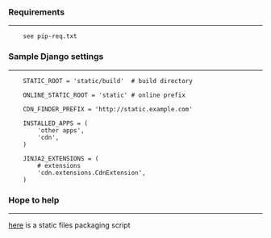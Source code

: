 

### Requirements
***
```
    see pip-req.txt
```

### Sample Django settings
***
```
    STATIC_ROOT = 'static/build'  # build directory

    ONLINE_STATIC_ROOT = 'static' # online prefix

    CDN_FINDER_PREFIX = 'http://static.example.com'

    INSTALLED_APPS = (
        'other apps',
        'cdn',
    )

    JINJA2_EXTENSIONS = (
        # extensions
        'cdn.extensions.CdnExtension',
    )

```

### Hope to help
***
[here](https://github.com/torpedoallen/django-cdn-extension/blob/master/cdn/models.py "static file") is a static files packaging script
